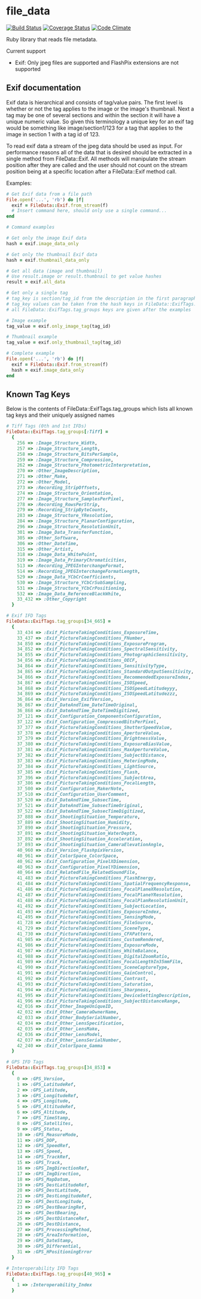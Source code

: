 file_data
=========

[![Build Status](https://travis-ci.org/ScottHaney/file_data.svg?branch=master)](https://travis-ci.org/ScottHaney/file_data)
[![Coverage Status](https://coveralls.io/repos/github/ScottHaney/file_data/badge.svg?branch=master)](https://coveralls.io/github/ScottHaney/file_data?branch=master)
[![Code Climate](https://codeclimate.com/github/ScottHaney/file_data/badges/gpa.svg)](https://codeclimate.com/github/ScottHaney/file_data)

Ruby library that reads file metadata.

Current support

* Exif: Only jpeg files are supported and FlashPix extensions are not supported

## Exif documentation

Exif data is hierarchical and consists of tag/value pairs. The first level is whether or not the tag applies to the image or the image's thumbnail. Next a tag may be one of several sections and within the section it will have a unique numeric value. So given this terminology a unique key for an exif tag would be something like image/section1/123 for a tag that applies to the image in section 1 with a tag id of 123.

To read exif data a stream of the jpeg data should be used as input. For performance reasons all of the data that is desired should be extracted in a single method from FileData::Exif. All methods will manipulate the stream position after they are called and the user should not count on the stream position being at a specific location after a FileData::Exif method call.

Examples:

```ruby
# Get Exif data from a file path
File.open('...', 'rb') do |f|
  exif = FileData::Exif.from_stream(f)
  # Insert command here, should only use a single command...
end

# Command examples

# Get only the image Exif data
hash = exif.image_data_only

# Get only the thumbnail Exif data
hash = exif.thumbnail_data_only

# Get all data (image and thumbnail)
# Use result.image or result.thumbnail to get value hashes
result = exif.all_data

# Get only a single tag
# tag_key is section/tag_id from the description in the first paragraph
# tag_key values can be taken from the hash keys in FileData::ExifTags.tag_groups
# all FileData::ExifTags.tag_groups keys are given after the examples

# Image example
tag_value = exif.only_image_tag(tag_id)

# Thumbnail example
tag_value = exif.only_thumbnail_tag(tag_id)

# Complete example
File.open('...', 'rb') do |f|
  exif = FileData::Exif.from_stream(f)
  hash = exif.image_data_only
end
```

## Known Tag Keys

Below is the contents of FileData::ExifTags.tag_groups which lists all known tag keys and their uniquely assigned names

```ruby
# Tiff Tags (0th and 1st IFDs)
FileData::ExifTags.tag_groups[:Tiff] =
  {
    256 => :Image_Structure_Width,
    257 => :Image_Structure_Length,
    258 => :Image_Structure_BitsPerSample,
    259 => :Image_Structure_Compression,
    262 => :Image_Structure_PhotometricInterpretation,
    270 => :Other_ImageDescription,
    271 => :Other_Make,
    272 => :Other_Model,
    273 => :Recording_StripOffsets,
    274 => :Image_Structure_Orientation,
    277 => :Image_Structure_SamplesPerPixel,
    278 => :Recording_RowsPerStrip,
    279 => :Recording_StripByteCounts,
    283 => :Image_Structure_YResolution,
    284 => :Image_Structure_PlanarConfiguration,
    296 => :Image_Structure_ResolutionUnit,
    301 => :Image_Data_TransferFunction,
    305 => :Other_Software,
    306 => :Other_DateTime,
    315 => :Other_Artist,
    318 => :Image_Data_WhitePoint,
    319 => :Image_Data_PrimaryChromaticities,
    513 => :Recording_JPEGInterchangeFormat,
    514 => :Recording_JPEGInterchangeFormatLength,
    529 => :Image_Data_YCbCrCoefficients,
    530 => :Image_Structure_YCbCrSubSampling,
    531 => :Image_Structure_YCbCrPositioning,
    532 => :Image_Data_ReferenceBlackWhite,
    33_432 => :Other_Copyright
  }

# Exif IFD Tags
FileData::ExifTags.tag_groups[34_665] =
  {
    33_434 => :Exif_PictureTakingConditions_ExposureTime,
    33_437 => :Exif_PictureTakingConditions_FNumber,
    34_850 => :Exif_PictureTakingConditions_ExposureProgram,
    34_852 => :Exif_PictureTakingConditions_SpectralSensitivity,
    34_855 => :Exif_PictureTakingConditions_PhotographicSensitivity,
    34_856 => :Exif_PictureTakingConditions_OECF,
    34_864 => :Exif_PictureTakingConditions_SensitivityType,
    34_865 => :Exif_PictureTakingConditions_StandardOutputSensitivity,
    34_866 => :Exif_PictureTakingConditions_RecommendedExposureIndex,
    34_867 => :Exif_PictureTakingConditions_ISOSpeed,
    34_868 => :Exif_PictureTakingConditions_ISOSpeedLatitudeyyy,
    34_869 => :Exif_PictureTakingConditions_ISOSpeedLatitudezzz,
    36_864 => :Exif_Version_ExifVersion,
    36_867 => :Exif_DateAndTime_DateTimeOriginal,
    36_868 => :Exif_DateAndTime_DateTimeDigitized,
    37_121 => :Exif_Configuration_ComponentsConfiguration,
    37_122 => :Exif_Configuration_CompressedBitsPerPixel,
    37_377 => :Exif_PictureTakingConditions_ShutterSpeedValue,
    37_378 => :Exif_PictureTakingConditions_ApertureValue,
    37_379 => :Exif_PictureTakingConditions_BrightnessValue,
    37_380 => :Exif_PictureTakingConditions_ExposureBiasValue,
    37_381 => :Exif_PictureTakingConditions_MaxApertureValue,
    37_382 => :Exif_PictureTakingConditions_SubjectDistance,
    37_383 => :Exif_PictureTakingConditions_MeteringMode,
    37_384 => :Exif_PictureTakingConditions_LightSource,
    37_385 => :Exif_PictureTakingConditions_Flash,
    37_396 => :Exif_PictureTakingConditions_SubjectArea,
    37_386 => :Exif_PictureTakingConditions_FocalLength,
    37_500 => :Exif_Configuration_MakerNote,
    37_510 => :Exif_Configuration_UserComment,
    37_520 => :Exif_DateAndTime_SubsecTime,
    37_521 => :Exif_DateAndTime_SubsecTimeOriginal,
    37_522 => :Exif_DateAndTime_SubsecTimeDigitized,
    37_888 => :Exif_ShootingSituation_Temperature,
    37_889 => :Exif_ShootingSituation_Humidity,
    37_890 => :Exif_ShootingSituation_Pressure,
    37_891 => :Exif_ShootingSituation_WaterDepth,
    37_892 => :Exif_ShootingSituation_Acceleration,
    37_893 => :Exif_ShootingSituation_CameraElevationAngle,
    40_960 => :Exif_Version_FlashpixVersion,
    40_961 => :Exif_ColorSpace_ColorSpace,
    40_962 => :Exif_Configuration_PixelXDimension,
    40_963 => :Exif_Configuration_PixelYDimension,
    40_964 => :Exif_RelatedFile_RelatedSoundFile,
    41_483 => :Exif_PictureTakingConditions_FlashEnergy,
    41_484 => :Exif_PictureTakingConditions_SpatialFrequencyResponse,
    41_486 => :Exif_PictureTakingConditions_FocalPlaneXResolution,
    41_487 => :Exif_PictureTakingConditions_FocalPlaneYResolution,
    41_488 => :Exif_PictureTakingConditions_FocalPlanResolutionUnit,
    41_492 => :Exif_PictureTakingConditions_SubjectLocation,
    41_493 => :Exif_PictureTakingConditions_ExposureIndex,
    41_495 => :Exif_PictureTakingConditions_SensingMode,
    41_728 => :Exif_PictureTakingConditions_FileSource,
    41_729 => :Exif_PictureTakingConditions_SceneType,
    41_730 => :Exif_PictureTakingConditions_CFAPattern,
    41_985 => :Exif_PictureTakingConditions_CustomRendered,
    41_986 => :Exif_PictureTakingConditions_ExposureMode,
    41_987 => :Exif_PictureTakingConditions_WhiteBalance,
    41_988 => :Exif_PictureTakingConditions_DigitalZoomRatio,
    41_989 => :Exif_PictureTakingConditions_FocalLengthIn35mmFilm,
    41_990 => :Exif_PictureTakingConditions_SceneCaptureType,
    41_991 => :Exif_PictureTakingConditions_GainControl,
    41_992 => :Exif_PictureTakingConditions_Contrast,
    41_993 => :Exif_PictureTakingConditions_Saturation,
    41_994 => :Exif_PictureTakingConditions_Sharpness,
    41_995 => :Exif_PictureTakingConditions_DeviceSettingDescription,
    41_996 => :Exif_PictureTakingConditions_SubjectDistanceRange,
    42_016 => :Exif_Other_ImageUniqueID,
    42_032 => :Exif_Other_CameraOwnerName,
    42_033 => :Exif_Other_BodySerialNumber,
    42_034 => :Exif_Other_LensSpecification,
    42_035 => :Exif_Other_LensMake,
    42_036 => :Exif_Other_LensModel,
    42_037 => :Exif_Other_LensSerialNumber,
    42_240 => :Exif_ColorSpace_Gamma
  }

# GPS IFD Tags
FileData::ExifTags.tag_groups[34_853] =
  {
    0 => :GPS_Version,
    1 => :GPS_LatitudeRef,
    2 => :GPS_Latitude,
    3 => :GPS_LongitudeRef,
    4 => :GPS_Longitude,
    5 => :GPS_AltitudeRef,
    6 => :GPS_Altitude,
    7 => :GPS_TimeStamp,
    8 => :GPS_Satellites,
    9 => :GPS_Status,
    10 => :GPS_MeasureMode,
    11 => :GPS_DOP,
    12 => :GPS_SpeedRef,
    13 => :GPS_Speed,
    14 => :GPS_TrackRef,
    15 => :GPS_Track,
    16 => :GPS_ImgDirectionRef,
    17 => :GPS_ImgDirection,
    18 => :GPS_MapDatum,
    19 => :GPS_DestLatitudeRef,
    20 => :GPS_DestLatitude,
    21 => :GPS_DestLongitudeRef,
    22 => :GPS_DestLongitude,
    23 => :GPS_DestBearingRef,
    24 => :GPS_DestBearing,
    25 => :GPS_DestDistanceRef,
    26 => :GPS_DestDistance,
    27 => :GPS_ProcessingMethod,
    28 => :GPS_AreaInformation,
    29 => :GPS_DateStamp,
    30 => :GPS_Differential,
    31 => :GPS_HPositioningError
  }

# Interoperability IFD Tags
FileData::ExifTags.tag_groups[40_965] =
  {
    1 => :Interoperability_Index
  }
```


